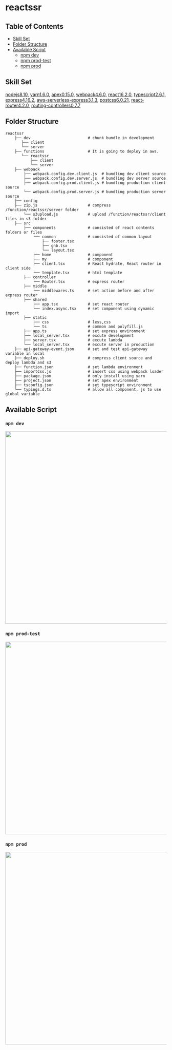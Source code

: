 # reactssr

## Table of Contents

- [Skill Set](#skill-set)
- [Folder Structure](#folder-structure)
- [Available Script](#available-script)
    - [npm dev](#npm-dev)
    - [npm prod-test](#npm-prod-test)
    - [npm prod](#npm-prod)

## Skill Set
[nodejs8.10](https://nodejs.org/ko/),
[yarn1.6.0](https://yarnpkg.com/en/docs/install#mac-stable),
[apex0.15.0](http://apex.run/),
[webpack4.6.0](https://webpack.js.org/guides/getting-started/),
[react16.2.0](https://reactjs.org/docs/try-react.html),
[typescript2.6.1](https://www.typescriptlang.org/docs/handbook/typescript-in-5-minutes.html),
[express4.16.2](http://expressjs.com/ko/starter/installing.html),
[aws-serverless-express3.1.3](https://github.com/awslabs/aws-serverless-express),
[postcss6.0.21](https://github.com/postcss/postcss),
[react-router4.2.0](https://reacttraining.com/react-router/web/guides/philosophy),
[routing-controllers0.7.7](https://github.com/typestack/routing-controllers)

## Folder Structure
    reactssr
        ├── dev                         # chunk bundle in development
           ├── client
           └── server
        ├── functions                   # It is going to deploy in aws.
           └── reactssr
               ├── client
               └── server
        ├── webpack
            ├── webpack.config.dev.client.js  # bundling dev client source
            ├── webpack.config.dev.server.js  # bundling dev server source
            ├── webpack.config.prod.client.js # bundling production client source
            └── webpack.config.prod.server.js # bundling production server source
        ├── config
        ├── zip.js                      # compress /function/reactssr/server folder
            └── s3upload.js             # upload /function/reactssr/client files in s3 folder
        ├── src
            ├── components              # consisted of react contents folders or files
                └── common              # consisted of common layout
                    ├── footer.tsx
                    ├── gnb.tsx
                    └── layout.tsx
                ├── home                # component
                ├── my                  # component
                ├── client.tsx          # React hydrate, React router in client side
                └── template.tsx        # html template
            ├── controller
                └── Router.tsx          # express router
            ├── middle
                └── middlewares.ts      # set action before and after express router
            ├── shared
                ├── app.tsx             # set react router
                └── index.async.tsx     # set component using dynamic import
            ├── static
                ├── css                 # less,css
                └── ts                  # common and polyfill.js
            ├── app.ts                  # set express environment
            ├── local_server.tsx        # excute development
            ├── server.tsx              # excute lambda
            └── local_server.tsx        # excute server in production
        ├── api-gateway-event.json      # set and test api-gateway variable in local
        ├── deploy.sh                   # compress client source and deploy lambda and s3
        ├── function.json               # set lambda environment
        ├── importCss.js                # insert css using webpack loader
        ├── package.json                # only install using yarn
        ├── project.json                # set apex environment
        ├── tsconfig.json               # set typescript environment
        └── typings.d.ts                # allow all component, js to use global variable


## Available Script

### `npm dev`

<img src="http://pds27.egloos.com/pds/201805/10/38/e0015438_5af409534cf10.png?v=2" width="800" height="600" />

### `npm prod-test`
<img src="http://pds26.egloos.com/pds/201805/10/38/e0015438_5af4095f448c3.png" width="800" height="600" />

### `npm prod`
<img src="http://pds27.egloos.com/pds/201805/10/38/e0015438_5af40964287a3.png" width="800" height="600" />


